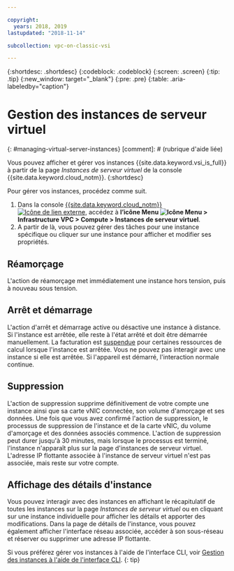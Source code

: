 ```yaml
---

copyright:
  years: 2018, 2019
lastupdated: "2018-11-14"

subcollection: vpc-on-classic-vsi

---
```


{:shortdesc: .shortdesc}
{:codeblock: .codeblock}
{:screen: .screen}
{:tip: .tip}
{:new_window: target="_blank"}
{:pre: .pre}
{:table: .aria-labeledby="caption"}

# Gestion des instances de serveur virtuel
{: #managing-virtual-server-instances}
[comment]: # (rubrique d'aide liée)

Vous pouvez afficher et gérer vos instances {{site.data.keyword.vsi_is_full}} à partir de la page *Instances de serveur virtuel* de la console {{site.data.keyword.cloud_notm}}.
{:shortdesc}

Pour gérer vos instances, procédez comme suit.
1. Dans la console [{{site.data.keyword.cloud_notm}} ![Icône de lien externe](../icons/launch-glyph.svg "Icône de lien externe")](https://console.cloud.ibm.com/vpc), accédez à **l’icône Menu ![Icône Menu](../icons/icon_hamburger.svg) > Infrastructure VPC > Compute > Instances de serveur virtuel**.
2. A partir de là, vous pouvez gérer des tâches pour une instance spécifique ou cliquer sur une instance pour afficher et modifier ses propriétés.

## Réamorçage

L'action de réamorçage met immédiatement une instance hors tension, puis à nouveau sous tension.

## Arrêt et démarrage

L'action d'arrêt et démarrage active ou désactive une instance à distance. Si l'instance est arrêtée, elle reste à l'état arrêté et doit être démarrée manuellement. La facturation est [suspendue](/docs/vpc-on-classic?topic=vpc-on-classic-pricing-for-virtual-servers-for-vpc#suspend-billing) pour certaines ressources de calcul lorsque l'instance est arrêtée. Vous ne pouvez pas interagir avec une instance si elle est arrêtée. Si l'appareil est démarré, l'interaction normale continue.

## Suppression

L'action de suppression supprime définitivement de votre compte une instance ainsi que sa carte vNIC connectée, son volume d'amorçage et ses données. Une fois que vous avez confirmé l'action de suppression, le processus de suppression de l'instance et de la carte vNIC, du volume d'amorçage et des données associés commence. L'action de suppression peut durer jusqu'à 30 minutes, mais lorsque le processus est terminé, l'instance n'apparaît plus sur la page d'instances de serveur virtuel. L'adresse IP flottante associée à l'instance de serveur virtuel n'est pas associée, mais reste sur votre compte.

## Affichage des détails d'instance
Vous pouvez interagir avec des instances en affichant le récapitulatif de toutes les instances sur la page *Instances de serveur virtuel* ou en cliquant sur une instance individuelle pour afficher les détails et apporter des modifications. Dans la page de détails de l'instance, vous pouvez également afficher l'interface réseau associée, accéder à son sous-réseau et réserver ou supprimer une adresse IP flottante.

Si vous préférez gérer vos instances à l'aide de l'interface CLI, voir [Gestion des instances à l'aide de l'interface CLI](/docs/vpc-on-classic-vsi?topic=vpc-on-classic-vsi-managing-virtual-servers-cli#managing-virtual-servers-cli).
{: tip}
